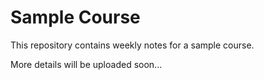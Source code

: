 # Sample Course
This repository contains weekly notes for a sample course.

More details will be uploaded soon...  